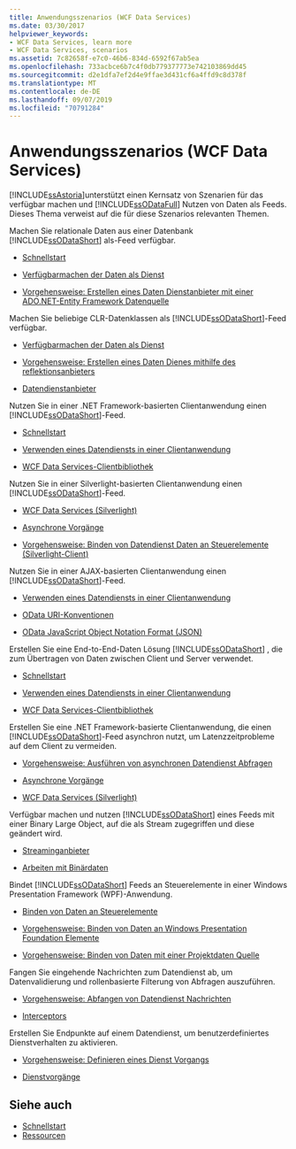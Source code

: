```yaml
---
title: Anwendungsszenarios (WCF Data Services)
ms.date: 03/30/2017
helpviewer_keywords:
- WCF Data Services, learn more
- WCF Data Services, scenarios
ms.assetid: 7c82658f-e7c0-46b6-834d-6592f67ab5ea
ms.openlocfilehash: 733acbce6b7c4f0db779377773e742103869dd45
ms.sourcegitcommit: d2e1dfa7ef2d4e9ffae3d431cf6a4ffd9c8d378f
ms.translationtype: MT
ms.contentlocale: de-DE
ms.lasthandoff: 09/07/2019
ms.locfileid: "70791284"
---
```

# <a name="application-scenarios-wcf-data-services"></a>Anwendungsszenarios (WCF Data Services)

[!INCLUDE[ssAstoria](../../../../includes/ssastoria-md.md)]unterstützt einen Kernsatz von Szenarien für das verfügbar machen und [!INCLUDE[ssODataFull](../../../../includes/ssodatafull-md.md)] Nutzen von Daten als Feeds. Dieses Thema verweist auf die für diese Szenarios relevanten Themen.

Machen Sie relationale Daten aus einer Datenbank [!INCLUDE[ssODataShort](../../../../includes/ssodatashort-md.md)] als-Feed verfügbar.
- [Schnellstart](quickstart-wcf-data-services.md)

- [Verfügbarmachen der Daten als Dienst](exposing-your-data-as-a-service-wcf-data-services.md)

- [Vorgehensweise: Erstellen eines Daten Dienstanbieter mit einer ADO.NET-Entity Framework Datenquelle](create-a-data-service-using-an-adonet-ef-data-wcf.md)

Machen Sie beliebige CLR-Datenklassen als [!INCLUDE[ssODataShort](../../../../includes/ssodatashort-md.md)]-Feed verfügbar.
- [Verfügbarmachen der Daten als Dienst](exposing-your-data-as-a-service-wcf-data-services.md)

- [Vorgehensweise: Erstellen eines Daten Dienes mithilfe des reflektionsanbieters](create-a-data-service-using-rp-wcf-data-services.md)

- [Datendienstanbieter](data-services-providers-wcf-data-services.md)

Nutzen Sie in einer .NET Framework-basierten Clientanwendung einen [!INCLUDE[ssODataShort](../../../../includes/ssodatashort-md.md)]-Feed.
- [Schnellstart](quickstart-wcf-data-services.md)

- [Verwenden eines Datendiensts in einer Clientanwendung](using-a-data-service-in-a-client-application-wcf-data-services.md)

- [WCF Data Services-Clientbibliothek](wcf-data-services-client-library.md)

Nutzen Sie in einer Silverlight-basierten Clientanwendung einen [!INCLUDE[ssODataShort](../../../../includes/ssodatashort-md.md)]-Feed.
- [WCF Data Services (Silverlight)](https://docs.microsoft.com/previous-versions/windows/silverlight/dotnet-windows-silverlight/cc838234(v=vs.95))

- [Asynchrone Vorgänge](asynchronous-operations-wcf-data-services.md)

- [Vorgehensweise: Binden von Datendienst Daten an Steuerelemente (Silverlight-Client)](https://docs.microsoft.com/previous-versions/dotnet/wcf-data-services/ee681614(v=vs.103))

Nutzen Sie in einer AJAX-basierten Clientanwendung einen [!INCLUDE[ssODataShort](../../../../includes/ssodatashort-md.md)]-Feed.
- [Verwenden eines Datendiensts in einer Clientanwendung](using-a-data-service-in-a-client-application-wcf-data-services.md)

- [OData URI-Konventionen](https://go.microsoft.com/fwlink/?LinkId=185564)

- [OData JavaScript Object Notation Format (JSON)](https://go.microsoft.com/fwlink/?LinkId=185790)

Erstellen Sie eine End-to-End-Daten Lösung [!INCLUDE[ssODataShort](../../../../includes/ssodatashort-md.md)] , die zum Übertragen von Daten zwischen Client und Server verwendet.
- [Schnellstart](quickstart-wcf-data-services.md)

- [Verwenden eines Datendiensts in einer Clientanwendung](using-a-data-service-in-a-client-application-wcf-data-services.md)

- [WCF Data Services-Clientbibliothek](wcf-data-services-client-library.md)

Erstellen Sie eine .NET Framework-basierte Clientanwendung, die einen [!INCLUDE[ssODataShort](../../../../includes/ssodatashort-md.md)]-Feed asynchron nutzt, um Latenzzeitprobleme auf dem Client zu vermeiden.
- [Vorgehensweise: Ausführen von asynchronen Datendienst Abfragen](how-to-execute-asynchronous-data-service-queries-wcf-data-services.md)

- [Asynchrone Vorgänge](asynchronous-operations-wcf-data-services.md)

- [WCF Data Services (Silverlight)](https://docs.microsoft.com/previous-versions/windows/silverlight/dotnet-windows-silverlight/cc838234(v=vs.95))

Verfügbar machen und nutzen [!INCLUDE[ssODataShort](../../../../includes/ssodatashort-md.md)] eines Feeds mit einer Binary Large Object, auf die als Stream zugegriffen und diese geändert wird.
- [Streaminganbieter](streaming-provider-wcf-data-services.md)

- [Arbeiten mit Binärdaten](working-with-binary-data-wcf-data-services.md)

Bindet [!INCLUDE[ssODataShort](../../../../includes/ssodatashort-md.md)] Feeds an Steuerelemente in einer Windows Presentation Framework (WPF)-Anwendung.
- [Binden von Daten an Steuerelemente](binding-data-to-controls-wcf-data-services.md)

- [Vorgehensweise: Binden von Daten an Windows Presentation Foundation Elemente](bind-data-to-wpf-elements-wcf-data-services.md)

- [Vorgehensweise: Binden von Daten mit einer Projektdaten Quelle](how-to-bind-data-using-a-project-data-source-wcf-data-services.md)

Fangen Sie eingehende Nachrichten zum Datendienst ab, um Datenvalidierung und rollenbasierte Filterung von Abfragen auszuführen.
- [Vorgehensweise: Abfangen von Datendienst Nachrichten](how-to-intercept-data-service-messages-wcf-data-services.md)

- [Interceptors](interceptors-wcf-data-services.md)

Erstellen Sie Endpunkte auf einem Datendienst, um benutzerdefiniertes Dienstverhalten zu aktivieren.
- [Vorgehensweise: Definieren eines Dienst Vorgangs](how-to-define-a-service-operation-wcf-data-services.md)

- [Dienstvorgänge](service-operations-wcf-data-services.md)

## <a name="see-also"></a>Siehe auch

- [Schnellstart](quickstart-wcf-data-services.md)
- [Ressourcen](wcf-data-services-resources.md)
